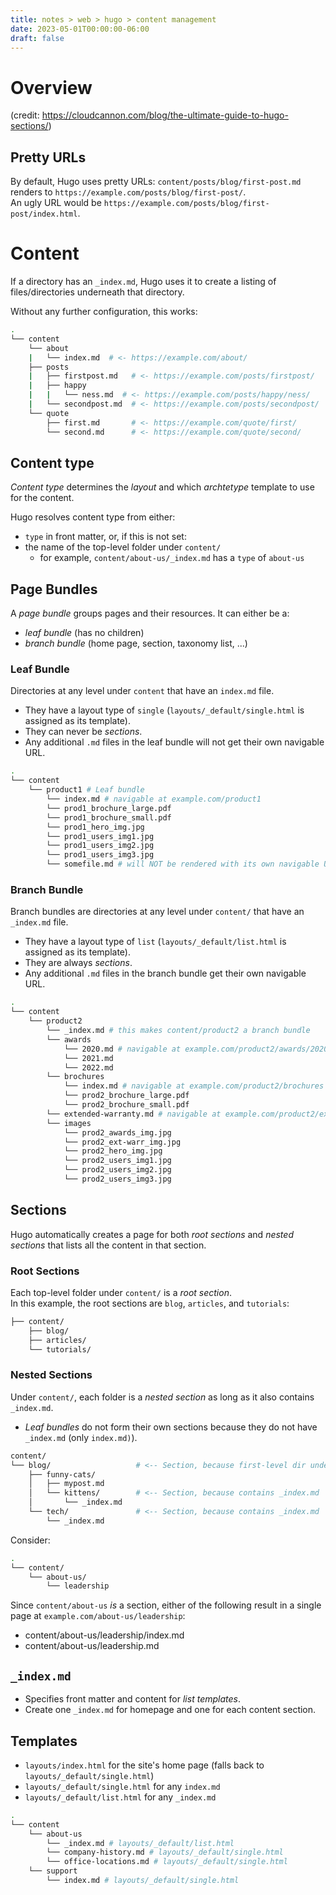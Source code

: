 ```yaml
---
title: notes > web > hugo > content management
date: 2023-05-01T00:00:00-06:00
draft: false
---
```


# Overview
(credit: https://cloudcannon.com/blog/the-ultimate-guide-to-hugo-sections/)  
## Pretty URLs
By default, Hugo uses pretty URLs: `content/posts/blog/first-post.md` renders to `https://example.com/posts/blog/first-post/`.  
An ugly URL would be `https://example.com/posts/blog/first-post/index.html`.

# Content
If a directory has an `_index.md`, Hugo uses it to create a listing of files/directories underneath that directory.  

Without any further configuration, this works:
```bash
.
└── content
    └── about
    |   └── index.md  # <- https://example.com/about/
    ├── posts
    |   ├── firstpost.md   # <- https://example.com/posts/firstpost/
    |   ├── happy
    |   |   └── ness.md  # <- https://example.com/posts/happy/ness/
    |   └── secondpost.md  # <- https://example.com/posts/secondpost/
    └── quote
        ├── first.md       # <- https://example.com/quote/first/
        └── second.md      # <- https://example.com/quote/second/
```
## Content type
*Content type* determines the *layout* and which *archtetype* template to use for the content.  

Hugo resolves content type from either:
- `type` in front matter, or, if this is not set:
- the name of the top-level folder under `content/`
  - for example, `content/about-us/_index.md` has a `type` of `about-us`

## Page Bundles
A *page bundle* groups pages and their resources.  It can either be a:
- *leaf bundle* (has no children)
- *branch bundle* (home page, section, taxonomy list, ...)

### Leaf Bundle 
Directories at any level under `content` that have an `index.md` file.
- They have a layout type of `single` (`layouts/_default/single.html` is assigned as its template).
- They can never be *sections*.
- Any additional `.md` files in the leaf bundle <o>will not</o> get their own navigable URL.

```bash
.
└── content
    └── product1 # Leaf bundle
        └── index.md # navigable at example.com/product1
        └── prod1_brochure_large.pdf
        └── prod1_brochure_small.pdf
        └── prod1_hero_img.jpg
        └── prod1_users_img1.jpg
        └── prod1_users_img2.jpg
        └── prod1_users_img3.jpg
        └── somefile.md # will NOT be rendered with its own navigable URL
```

### Branch Bundle
Branch bundles are directories at any level under `content/` that have an `_index.md` file.
- They have a layout type of `list` (`layouts/_default/list.html` is assigned as its template). 
- They are always *sections*.
- Any additional `.md` files in the branch bundle get their own navigable URL.

```bash
.
└── content
    └── product2
        └── _index.md # this makes content/product2 a branch bundle
        └── awards
            └── 2020.md # navigable at example.com/product2/awards/2020
            └── 2021.md
            └── 2022.md
        └── brochures
            └── index.md # navigable at example.com/product2/brochures
            └── prod2_brochure_large.pdf
            └── prod2_brochure_small.pdf
        └── extended-warranty.md # navigable at example.com/product2/extended-warranty
        └── images
            └── prod2_awards_img.jpg
            └── prod2_ext-warr_img.jpg
            └── prod2_hero_img.jpg
            └── prod2_users_img1.jpg
            └── prod2_users_img2.jpg
            └── prod2_users_img3.jpg
```

## Sections
Hugo automatically creates a page for both *root sections* and *nested sections* that lists all the content in that section.  

### Root Sections
Each top-level folder under `content/` is a *root section*.  
In this example, the root sections are `blog`, `articles`, and `tutorials`:
```bash
├── content/
    ├── blog/
    ├── articles/
    └── tutorials/
```

### Nested Sections
Under `content/`, each folder is a *nested section* as long as it also contains `_index.md`.  
- *Leaf bundles* do <o>not</o> form their own sections because they do not have `_index.md` (only `index.md)`).

```bash
content/
└── blog/                   # <-- Section, because first-level dir under content/
    ├── funny-cats/
    │   ├── mypost.md
    │   └── kittens/        # <-- Section, because contains _index.md
    │       └── _index.md
    └── tech/               # <-- Section, because contains _index.md
        └── _index.md
```

Consider:
```bash
.
└── content/
    └── about-us/
        └── leadership
```
Since `content/about-us` *is* a section, either of the following result in a single page at `example.com/about-us/leadership`:
- content/about-us/leadership/index.md
- content/about-us/leadership.md

## `_index.md`
- Specifies front matter and content for *list templates*.  
- Create one `_index.md` for homepage and one for each content section.

## Templates
- `layouts/index.html` for the site's home page (falls back to `layouts/_default/single.html`)
- `layouts/_default/single.html` for any `index.md`
- `layouts/_default/list.html` for any `_index.md`

```bash
.
└── content
    └── about-us 
        └── _index.md # layouts/_default/list.html
        └── company-history.md # layouts/_default/single.html
        └── office-locations.md # layouts/_default/single.html
    └── support 
        └── index.md # layouts/_default/single.html
```
